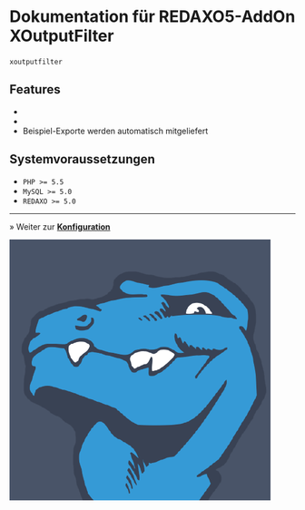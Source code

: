 # Dokumentation für REDAXO5-AddOn XOutputFilter

`xoutputfilter`

## Features

- 
- 
- Beispiel-Exporte werden automatisch mitgeliefert

## Systemvoraussetzungen

* `PHP >= 5.5`
* `MySQL >= 5.0`
* `REDAXO >= 5.0`

---

&raquo; Weiter zur **[Konfiguration](main_config.md)**

![FriendsOfREDAXO](for.png)
